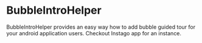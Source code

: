 BubbleIntroHelper
=================

BubbleIntroHelper provides an easy way how to add bubble guided tour for your android application users. Checkout Instago app for an instance.
